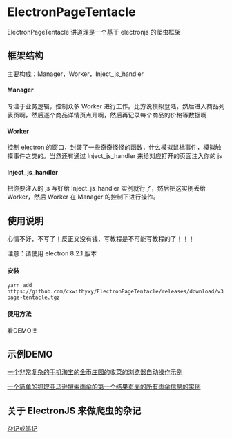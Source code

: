# ElectronPageTentacle

ElectronPageTentacle 讲道理是一个基于 electronjs 的爬虫框架



## 框架结构

主要构成：Manager，Worker，Inject_js_handler

#### Manager

专注于业务逻辑，控制众多 Worker 进行工作。比方说模拟登陆，然后进入商品列表页啊，然后逐个商品详情页点开啊，然后再记录每个商品的价格等数据啊

#### Worker

控制 electron 的窗口，封装了一些奇奇怪怪的函数，什么模拟鼠标事件，模拟触摸事件之类的。当然还有通过 Inject_js_handler 来给对应打开的页面注入你的 js 

#### Inject_js_handler

把你要注入的 js 写好给 Inject_js_handler 实例就行了，然后把这实例丢给 Worker，然后 Worker 在 Manager 的控制下进行操作。



## 使用说明

心情不好，不写了！反正又没有钱，写教程是不可能写教程的了！！！

注意：请使用 electron 8.2.1 版本

#### 安装

```
yarn add https://github.com/cxwithyxy/ElectronPageTentacle/releases/download/v3.20200409141753/electron-page-tentacle.tgz
```

#### 使用方法

看DEMO!!!



## 示例DEMO

[一个非常复杂的手机淘宝的金币庄园的收菜的浏览器自动操作示例](https://github.com/cxwithyxy/tjb)

[一个简单的抓取亚马逊搜索雨伞的第一个结果页面的所有雨伞信息的实例](https://github.com/cxwithyxy/Amazon_Crawler_Demo)



## 关于 ElectronJS 来做爬虫的杂记

[杂记或笔记](zaji.md)